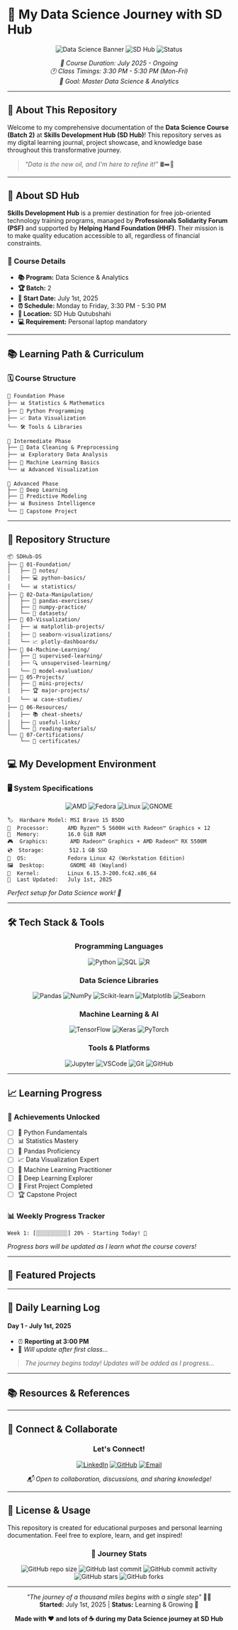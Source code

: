 # 🚀 My Data Science Journey with SD Hub

<div align="center">

![Data Science Banner](https://img.shields.io/badge/Data%20Science-Journey-blue?style=for-the-badge&logo=python&logoColor=white)
![SD Hub](https://img.shields.io/badge/SD%20Hub-Batch%202-orange?style=for-the-badge&logo=education&logoColor=white)
![Status](https://img.shields.io/badge/Status-In%20Progress-green?style=for-the-badge)

*📅 Course Duration: July 2025 - Ongoing*  
*🕐 Class Timings: 3:30 PM - 5:30 PM (Mon-Fri)*  
*🎯 Goal: Master Data Science & Analytics*

</div>

---

## 🌟 About This Repository

Welcome to my comprehensive documentation of the **Data Science Course (Batch 2)** at **Skills Development Hub (SD Hub)**! This repository serves as my digital learning journal, project showcase, and knowledge base throughout this transformative journey.

> *"Data is the new oil, and I'm here to refine it!"* 🛢️➡️💎

---

## 🏢 About SD Hub

**Skills Development Hub** is a premier destination for free job-oriented technology training programs, managed by **Professionals Solidarity Forum (PSF)** and supported by **Helping Hand Foundation (HHF)**. Their mission is to make quality education accessible to all, regardless of financial constraints.

### 🎯 Course Details
- **📚 Program:** Data Science & Analytics
- **🏆 Batch:** 2
- **📅 Start Date:** July 1st, 2025
- **⏰ Schedule:** Monday to Friday, 3:30 PM - 5:30 PM
- **📍 Location:** SD Hub Qutubshahi
- **💻 Requirement:** Personal laptop mandatory

---

## 📚 Learning Path & Curriculum

### 🗓️ Course Structure
```
📖 Foundation Phase
├── 📊 Statistics & Mathematics
├── 🐍 Python Programming
├── 📈 Data Visualization
└── 🛠️ Tools & Libraries

🔬 Intermediate Phase  
├── 🧹 Data Cleaning & Preprocessing
├── 📊 Exploratory Data Analysis
├── 🤖 Machine Learning Basics
└── 📊 Advanced Visualization

🚀 Advanced Phase
├── 🧠 Deep Learning
├── 🔮 Predictive Modeling
├── 📊 Business Intelligence
└── 🎯 Capstone Project
```

---

## 📁 Repository Structure

```
📦 SDHub-DS
├── 📂 01-Foundation/
│   ├── 📝 notes/
│   ├── 💻 python-basics/
│   └── 📊 statistics/
├── 📂 02-Data-Manipulation/
│   ├── 🐼 pandas-exercises/
│   ├── 🔢 numpy-practice/
│   └── 📁 datasets/
├── 📂 03-Visualization/
│   ├── 📊 matplotlib-projects/
│   ├── 🎨 seaborn-visualizations/
│   └── 📈 plotly-dashboards/
├── 📂 04-Machine-Learning/
│   ├── 🤖 supervised-learning/
│   ├── 🔍 unsupervised-learning/
│   └── 🧪 model-evaluation/
├── 📂 05-Projects/
│   ├── 🎯 mini-projects/
│   ├── 🏆 major-projects/
│   └── 📊 case-studies/
├── 📂 06-Resources/
│   ├── 📚 cheat-sheets/
│   ├── 🔗 useful-links/
│   └── 📖 reading-materials/
└── 📂 07-Certifications/
    └── 🏅 certificates/
```

## 💻 My Development Environment

### 🖥️ System Specifications
<div align="center">

![AMD](https://img.shields.io/badge/AMD-Ryzen_5_5600H-ED1C24?style=for-the-badge&logo=amd&logoColor=white) ![Fedora](https://img.shields.io/badge/Fedora_42-294172?style=for-the-badge&logo=fedora&logoColor=white) ![Linux](https://img.shields.io/badge/Linux-FCC624?style=for-the-badge&logo=linux&logoColor=black) ![GNOME](https://img.shields.io/badge/GNOME_48-4A86CF?style=for-the-badge&logo=gnome&logoColor=white)

</div>

```
🏷️  Hardware Model: MSI Bravo 15 B5DD
🧠  Processor:      AMD Ryzen™ 5 5600H with Radeon™ Graphics × 12
💾  Memory:         16.0 GiB RAM
🎮  Graphics:       AMD Radeon™ Graphics + AMD Radeon™ RX 5500M
💿  Storage:        512.1 GB SSD
🐧  OS:             Fedora Linux 42 (Workstation Edition)
🖼️  Desktop:        GNOME 48 (Wayland)
🔧  Kernel:         Linux 6.15.3-200.fc42.x86_64
📅  Last Updated:   July 1st, 2025
```

_Perfect setup for Data Science work! 🚀_

---

## 🛠️ Tech Stack & Tools

<div align="center">

### Programming Languages
![Python](https://img.shields.io/badge/Python-3776AB?style=for-the-badge&logo=python&logoColor=white)
![SQL](https://img.shields.io/badge/SQL-336791?style=for-the-badge&logo=postgresql&logoColor=white)
![R](https://img.shields.io/badge/R-276DC3?style=for-the-badge&logo=r&logoColor=white)

### Data Science Libraries
![Pandas](https://img.shields.io/badge/Pandas-150458?style=for-the-badge&logo=pandas&logoColor=white)
![NumPy](https://img.shields.io/badge/NumPy-013243?style=for-the-badge&logo=numpy&logoColor=white)
![Scikit-learn](https://img.shields.io/badge/Scikit--learn-F7931E?style=for-the-badge&logo=scikit-learn&logoColor=white)
![Matplotlib](https://img.shields.io/badge/Matplotlib-3776AB?style=for-the-badge&logo=python&logoColor=white)
![Seaborn](https://img.shields.io/badge/Seaborn-3776AB?style=for-the-badge&logo=python&logoColor=white)

### Machine Learning & AI
![TensorFlow](https://img.shields.io/badge/TensorFlow-FF6F00?style=for-the-badge&logo=tensorflow&logoColor=white)
![Keras](https://img.shields.io/badge/Keras-D00000?style=for-the-badge&logo=keras&logoColor=white)
![PyTorch](https://img.shields.io/badge/PyTorch-EE4C2C?style=for-the-badge&logo=pytorch&logoColor=white)

### Tools & Platforms
![Jupyter](https://img.shields.io/badge/Jupyter-F37626?style=for-the-badge&logo=jupyter&logoColor=white)
![VSCode](https://img.shields.io/badge/VS%20Code-007ACC?style=for-the-badge&logo=visual-studio-code&logoColor=white)
![Git](https://img.shields.io/badge/Git-F05032?style=for-the-badge&logo=git&logoColor=white)
![GitHub](https://img.shields.io/badge/GitHub-181717?style=for-the-badge&logo=github&logoColor=white)

</div>

---

## 📈 Learning Progress

### 🏅 Achievements Unlocked
- [ ] 🐍 Python Fundamentals
- [ ] 📊 Statistics Mastery
- [ ] 🐼 Pandas Proficiency
- [ ] 📈 Data Visualization Expert
- [ ] 🤖 Machine Learning Practitioner
- [ ] 🧠 Deep Learning Explorer
- [ ] 🎯 First Project Completed
- [ ] 🏆 Capstone Project

### 📊 Weekly Progress Tracker
```
Week 1: [░░░░░░░░░░] 20% - Starting Today! 🚀
```

*Progress bars will be updated as I learn what the course covers!*

---

## 🚀 Featured Projects

<!--  
### 🎯 Project Highlights

| Project | Technology | Status | Description |
|---------|------------|--------|-------------|
| 📊 **Sales Analysis Dashboard** | Python, Pandas, Plotly | 🚧 In Progress | Interactive dashboard for sales data analysis |
| 🏠 **House Price Predictor** | Scikit-learn, Flask | 📅 Planned | ML model to predict house prices |
| 📱 **Social Media Sentiment** | NLP, TextBlob | 📅 Planned | Sentiment analysis of social media posts |
| 🛒 **Customer Segmentation** | K-Means, Seaborn | 📅 Planned | Customer behavior analysis |
-->
---

## 📝 Daily Learning Log

#### Day 1 - July 1st, 2025
- ⏰ **Reporting at 3:00 PM**
- 📝 *Will update after first class...*

> *The journey begins today! Updates will be added as I progress...*

---

## 📚 Resources & References
<!--
### 🔗 Quick Links
- [📖 Course Materials](./resources/course-materials/)
- [🔧 Setup Guides](./resources/setup-guides/)
- [📊 Practice Datasets](./resources/datasets/)
- [💡 Tips & Tricks](./resources/tips-tricks/)

### 📖 Recommended Reading
- "Python for Data Analysis" by Wes McKinney
- "Hands-On Machine Learning" by Aurélien Géron
- "The Elements of Statistical Learning" by Hastie, Tibshirani, and Friedman
-->

---

## 🤝 Connect & Collaborate

<div align="center">

### Let's Connect!

[![LinkedIn](https://img.shields.io/badge/LinkedIn-0077B5?style=for-the-badge&logo=linkedin&logoColor=white)](https://www.linkedin.com/in/md-riyan-nazeer/)
[![GitHub](https://img.shields.io/badge/GitHub-181717?style=for-the-badge&logo=github&logoColor=white)](https://github.com/riyann00b)
[![Email](https://img.shields.io/badge/Email-D14836?style=for-the-badge&logo=gmail&logoColor=white)](mailto:riyannazeer786@gmail.com)

*📬 Open to collaboration, discussions, and sharing knowledge!*

</div>

---

## 📄 License & Usage

This repository is created for educational purposes and personal learning documentation. Feel free to explore, learn, and get inspired!

<div align="center">

### 🌟 Journey Stats

![GitHub repo size](https://img.shields.io/github/repo-size/riyann00b/SDHub-DS?style=flat-square) 
![GitHub last commit](https://img.shields.io/github/last-commit/riyann00b/SDHub-DS?style=flat-square) 
![GitHub commit activity](https://img.shields.io/github/commit-activity/w/riyann00b/SDHub-DS?style=flat-square) 
![GitHub stars](https://img.shields.io/github/stars/riyann00b/SDHub-DS?style=flat-square) 
![GitHub forks](https://img.shields.io/github/forks/riyann00b/SDHub-DS?style=flat-square)

---

*"The journey of a thousand miles begins with a single step"* 🚶‍♂️  
**Started:** July 1st, 2025 | **Status:** Learning & Growing 🌱

**Made with ❤️ and lots of ☕ during my Data Science journey at SD Hub**

</div>
